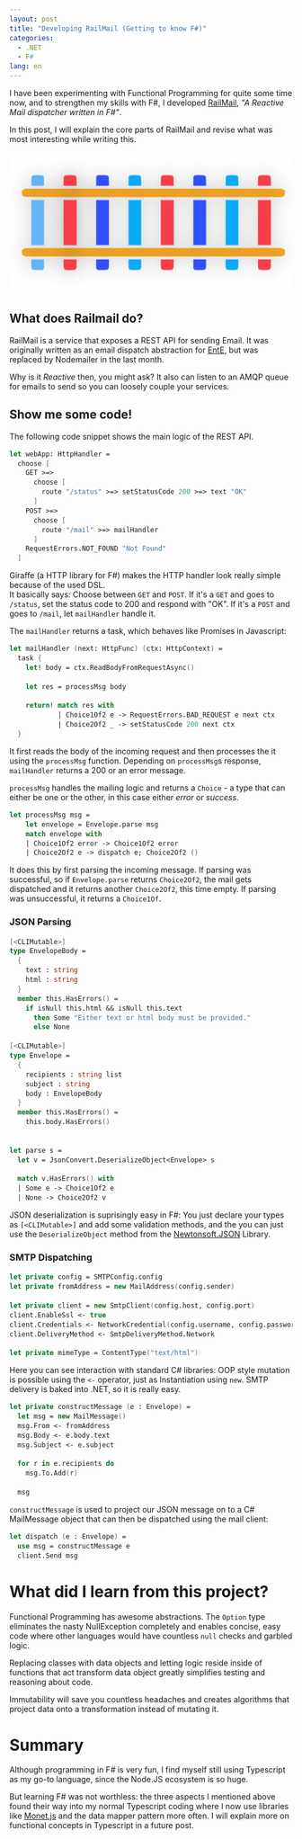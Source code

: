 ```yaml
---
layout: post
title: "Developing RailMail (Getting to know F#)"
categories:
  - .NET
  - F#
lang: en
---
```


I have been experimenting with Functional Programming for quite some time now, and to strengthen my skills with F#, I developed [RailMail](https://github.com/skn0tt/RailMail), *"A Reactive Mail dispatcher written in F#"*.

In this post, I will explain the core parts of RailMail and revise what was most interesting while writing this.

![Rails](/assets/railmail/rail.svg)

<!--more-->

## What does Railmail do?

RailMail is a service that exposes a REST API for sending Email.
It was originally written as an email dispatch abstraction for [EntE](https://gitlab.com/Skn0tt/EntE), but was replaced by Nodemailer in the last month.

Why is it *Reactive* then, you might ask?
It also can listen to an AMQP queue for emails to send so you can loosely couple your services.

## Show me some code!

The following code snippet shows the main logic of the REST API.

```fsharp
let webApp: HttpHandler =
  choose [
    GET >=>
      choose [
        route "/status" >=> setStatusCode 200 >=> text "OK"
      ]
    POST >=>
      choose [
        route "/mail" >=> mailHandler
      ]
    RequestErrors.NOT_FOUND "Not Found"    
  ]
```

Giraffe (a HTTP library for F#) makes the HTTP handler look really simple because of the used DSL.  
It basically says:
Choose between `GET` and `POST`.
If it's a `GET` and goes to `/status`, set the status code to 200 and respond with "OK".
If it's a `POST` and goes to `/mail`, let `mailHandler` handle it.

The `mailHandler` returns a task, which behaves like Promises in Javascript:

```fsharp
let mailHandler (next: HttpFunc) (ctx: HttpContext) =
  task {
    let! body = ctx.ReadBodyFromRequestAsync()

    let res = processMsg body
    
    return! match res with
            | Choice1Of2 e -> RequestErrors.BAD_REQUEST e next ctx
            | Choice2Of2 _ -> setStatusCode 200 next ctx
  }
```

It first reads the body of the incoming request and then processes the it using the `processMsg` function.
Depending on `processMsg`s response, `mailHandler` returns a 200 or an error message.

`processMsg` handles the mailing logic and returns a `Choice` - a type that can either be one or the other, in this case either *error* or *success*.

```fsharp
let processMsg msg =
    let envelope = Envelope.parse msg
    match envelope with
    | Choice1Of2 error -> Choice1Of2 error
    | Choice2Of2 e -> dispatch e; Choice2Of2 ()
```

It does this by first parsing the incoming message.
If parsing was successful, so if `Envelope.parse` returns `Choice2Of2`, the mail gets dispatched and it returns another `Choice2Of2`, this time empty.
If parsing was unsuccessful, it returns a `Choice1Of`.

### JSON Parsing

```fsharp
[<CLIMutable>]
type EnvelopeBody =
  {
    text : string
    html : string
  }
  member this.HasErrors() =
    if isNull this.html && isNull this.text
      then Some "Either text or html body must be provided."
      else None

[<CLIMutable>]
type Envelope =
  {
    recipients : string list
    subject : string
    body : EnvelopeBody
  }
  member this.HasErrors() =
    this.body.HasErrors()


let parse s =
  let v = JsonConvert.DeserializeObject<Envelope> s
  
  match v.HasErrors() with
  | Some e -> Choice1Of2 e
  | None -> Choice2Of2 v
```

JSON deserialization is suprisingly easy in F#:
You just declare your types as `[<CLIMutable>]` and add some validation methods, and the you can just use the `DeserializeObject` method from the [Newtonsoft.JSON](https://www.newtonsoft.com/json) Library.

### SMTP Dispatching

```fsharp
let private config = SMTPConfig.config
let private fromAddress = new MailAddress(config.sender)

let private client = new SmtpClient(config.host, config.port)
client.EnableSsl <- true
client.Credentials <- NetworkCredential(config.username, config.password)
client.DeliveryMethod <- SmtpDeliveryMethod.Network

let private mimeType = ContentType("text/html")
```

Here you can see interaction with standard C# libraries: OOP style mutation is possible using the `<-` operator, just as Instantiation using `new`.
SMTP delivery is baked into .NET, so it is really easy.

```fsharp
let private constructMessage (e : Envelope) =
  let msg = new MailMessage()
  msg.From <- fromAddress
  msg.Body <- e.body.text
  msg.Subject <- e.subject
  
  for r in e.recipients do
    msg.To.Add(r)
  
  msg
```

`constructMessage` is used to project our JSON message on to a C# MailMessage object that can then be dispatched using the mail client:

```fsharp
let dispatch (e : Envelope) =
  use msg = constructMessage e
  client.Send msg
```

# What did I learn from this project?

Functional Programming has awesome abstractions.
The `Option` type eliminates the nasty NullException completely and enables concise, easy code where other languages would have countless `null` checks and garbled logic.

Replacing classes with data objects and letting logic reside inside of functions that act transform data object greatly simplifies testing and reasoning about code.

Immutability will save you countless headaches and creates algorithms that project data onto a transformation instead of mutating it.

# Summary

Although programming in F# is very fun, I find myself still using Typescript as my go-to language, since the Node.JS ecosystem is so huge.

But learning F# was not worthless: the three aspects I mentioned above found their way into my normal Typescript coding where I now use libraries like [Monet.js](https://monet.github.io/monet.js/) and the data mapper pattern more often.
I will explain more on functional concepts in Typescript in a future post.
